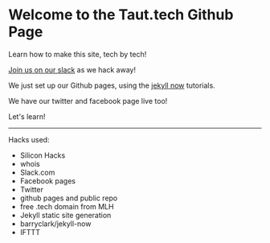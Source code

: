 # Welcome to the Taut.tech Github Page

Learn how to make this site, tech by tech!

[Join us on our slack](https://publicslack.com/slacks/taut-tech/invites/new) as we hack away!

We just set up our Github pages, using the [jekyll now](https://github.com/barryclark/jekyll-now) tutorials.

We have our twitter and facebook page live too!

Let's learn!

---

Hacks used:

* Silicon Hacks
* whois
* Slack.com
* Facebook pages
* Twitter
* github pages and public repo
* free .tech domain from MLH
* Jekyll static site generation
* barryclark/jekyll-now
* IFTTT
